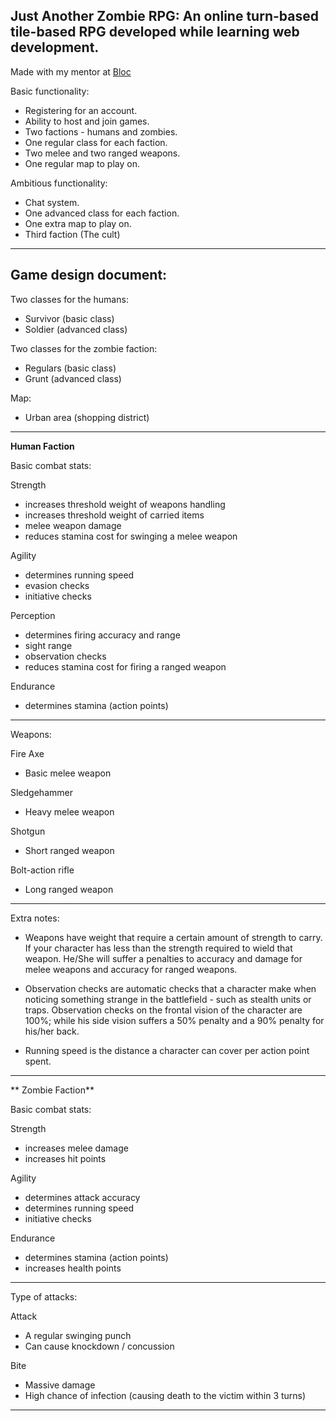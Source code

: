 ## Just Another Zombie RPG: An online turn-based tile-based RPG developed while learning web development.

Made with my mentor at [Bloc](http://bloc.io)

Basic functionality:

* Registering for an account.
* Ability to host and join games.
* Two factions - humans and zombies.
* One regular class for each faction.
* Two melee and two ranged weapons.
* One regular map to play on.

Ambitious functionality:

* Chat system.
* One advanced class for each faction.
* One extra map to play on.
* Third faction (The cult)

___

## Game design document:

Two classes for the humans:

- Survivor (basic class)
- Soldier (advanced class)

Two classes for the zombie faction:

- Regulars (basic class)
- Grunt (advanced class)

Map:

- Urban area (shopping district)

___

**Human Faction**

Basic combat stats:

Strength 
- increases threshold weight of weapons handling 
- increases threshold weight of carried items  
- melee weapon damage
- reduces stamina cost for swinging a melee weapon

Agility 
- determines running speed 
- evasion checks
- initiative checks

Perception
- determines firing accuracy and range 
- sight range
- observation checks
- reduces stamina cost for firing a ranged weapon

Endurance 
- determines stamina (action points)

___

Weapons:

Fire Axe
- Basic melee weapon

Sledgehammer
- Heavy melee weapon

Shotgun
- Short ranged weapon

Bolt-action rifle
- Long ranged weapon

___

Extra notes:

- Weapons have weight that require a certain amount of strength to carry. If your character has less than the strength required
to wield that weapon. He/She will suffer a penalties to accuracy and damage for melee weapons and accuracy for ranged weapons.

- Observation checks are automatic checks that a character make when noticing something strange in the battlefield - such as stealth
units or traps. Observation checks on the frontal vision of the character are 100%; while his side vision suffers a 50% penalty
and a 90% penalty for his/her back.

- Running speed is the distance a character can cover per action point spent.

___

** Zombie Faction**

Basic combat stats:

Strength
- increases melee damage
- increases hit points

Agility
- determines attack accuracy
- determines running speed
- initiative checks

Endurance
- determines stamina (action points)
- increases health points

___

Type of attacks:

Attack
- A regular swinging punch
- Can cause knockdown / concussion

Bite
- Massive damage
- High chance of infection (causing death to the victim within 3 turns)

___
